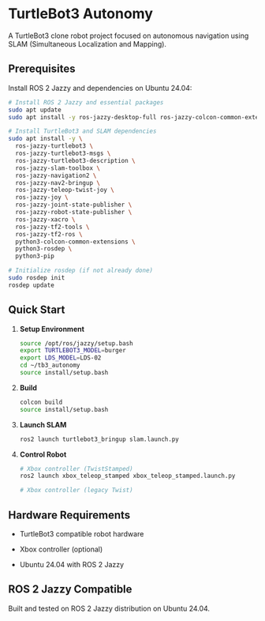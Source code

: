 # TurtleBot3 Autonomy

A TurtleBot3 clone robot project focused on autonomous navigation using SLAM (Simultaneous Localization and Mapping).

## Prerequisites

Install ROS 2 Jazzy and dependencies on Ubuntu 24.04:

```bash
# Install ROS 2 Jazzy and essential packages
sudo apt update
sudo apt install -y ros-jazzy-desktop-full ros-jazzy-colcon-common-extensions

# Install TurtleBot3 and SLAM dependencies
sudo apt install -y \
  ros-jazzy-turtlebot3 \
  ros-jazzy-turtlebot3-msgs \
  ros-jazzy-turtlebot3-description \
  ros-jazzy-slam-toolbox \
  ros-jazzy-navigation2 \
  ros-jazzy-nav2-bringup \
  ros-jazzy-teleop-twist-joy \
  ros-jazzy-joy \
  ros-jazzy-joint-state-publisher \
  ros-jazzy-robot-state-publisher \
  ros-jazzy-xacro \
  ros-jazzy-tf2-tools \
  ros-jazzy-tf2-ros \
  python3-colcon-common-extensions \
  python3-rosdep \
  python3-pip

# Initialize rosdep (if not already done)
sudo rosdep init
rosdep update
```

## Quick Start

1. **Setup Environment**
   ```bash
   source /opt/ros/jazzy/setup.bash
   export TURTLEBOT3_MODEL=burger
   export LDS_MODEL=LDS-02
   cd ~/tb3_autonomy
   source install/setup.bash
   ```

2. **Build**
   ```bash
   colcon build
   source install/setup.bash
   ```

3. **Launch SLAM**
   ```bash
   ros2 launch turtlebot3_bringup slam.launch.py
   ```

4. **Control Robot**
   ```bash
   # Xbox controller (TwistStamped)
   ros2 launch xbox_teleop_stamped xbox_teleop_stamped.launch.py
   
   # Xbox controller (legacy Twist)

## Hardware Requirements

- TurtleBot3 compatible robot hardware

- Xbox controller (optional)
- Ubuntu 24.04 with ROS 2 Jazzy

## ROS 2 Jazzy Compatible

Built and tested on ROS 2 Jazzy distribution on Ubuntu 24.04. 



